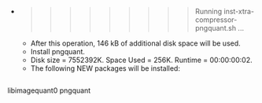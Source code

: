 * >>>>>>>>> Running inst-xtra-compressor-pngquant.sh ...
  * After this operation, 146 kB of additional disk space will be used.
  * Install pngquant.
  * Disk size = 7552392K. Space Used = 256K. Runtime = 00:00:00:02.
  * The following NEW packages will be installed:
  ```bash
libimagequant0 pngquant
  ```
